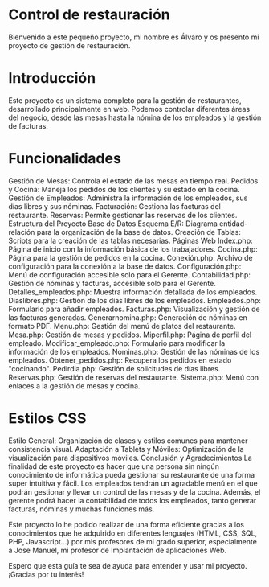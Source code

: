 # Control de restauración

Bienvenido a este pequeño proyecto, mi nombre es Álvaro y os presento mi proyecto de gestión de restauración.

# Introducción
Este proyecto es un sistema completo para la gestión de restaurantes, desarrollado principalmente en web. Podemos controlar diferentes áreas del negocio, desde las mesas hasta la nómina de los empleados y la gestión de facturas.

# Funcionalidades
Gestión de Mesas: Controla el estado de las mesas en tiempo real.
Pedidos y Cocina: Maneja los pedidos de los clientes y su estado en la cocina.
Gestión de Empleados: Administra la información de los empleados, sus días libres y sus nóminas.
Facturación: Gestiona las facturas del restaurante.
Reservas: Permite gestionar las reservas de los clientes.
Estructura del Proyecto
Base de Datos
Esquema E/R: Diagrama entidad-relación para la organización de la base de datos.
Creación de Tablas: Scripts para la creación de las tablas necesarias.
Páginas Web
Index.php: Página de inicio con la información básica de los trabajadores.
Cocina.php: Página para la gestión de pedidos en la cocina.
Conexión.php: Archivo de configuración para la conexión a la base de datos.
Configuración.php: Menú de configuración accesible solo para el Gerente.
Contabilidad.php: Gestión de nóminas y facturas, accesible solo para el Gerente.
Detalles_empleados.php: Muestra información detallada de los empleados.
Diaslibres.php: Gestión de los días libres de los empleados.
Empleados.php: Formulario para añadir empleados.
Facturas.php: Visualización y gestión de las facturas generadas.
Generarnomina.php: Generación de nóminas en formato PDF.
Menu.php: Gestión del menú de platos del restaurante.
Mesa.php: Gestión de mesas y pedidos.
Miperfil.php: Página de perfil del empleado.
Modificar_empleado.php: Formulario para modificar la información de los empleados.
Nominas.php: Gestión de las nóminas de los empleados.
Obtener_pedidos.php: Recupera los pedidos en estado "cocinando".
Pedirdia.php: Gestión de solicitudes de días libres.
Reservas.php: Gestión de reservas del restaurante.
Sistema.php: Menú con enlaces a la gestión de mesas y cocina.
# Estilos CSS
Estilo General: Organización de clases y estilos comunes para mantener consistencia visual.
Adaptación a Tablets y Móviles: Optimización de la visualización para dispositivos móviles.
Conclusión y Agradecimientos
La finalidad de este proyecto es hacer que una persona sin ningún conocimiento de informática pueda gestionar su restaurante de una forma super intuitiva y fácil. Los empleados tendrán un agradable menú en el que podrán gestionar y llevar un control de las mesas y de la cocina. Además, el gerente podrá hacer la contabilidad de todos los empleados, tanto generar facturas, nóminas y muchas funciones más.

Este proyecto lo he podido realizar de una forma eficiente gracias a los conocimientos que he adquirido en diferentes lenguajes (HTML, CSS, SQL, PHP, Javascript…) por mis profesores de mi grado superior, especialmente a Jose Manuel, mi profesor de Implantación de aplicaciones Web.

Espero que esta guía te sea de ayuda para entender y usar mi proyecto. ¡Gracias por tu interés!
